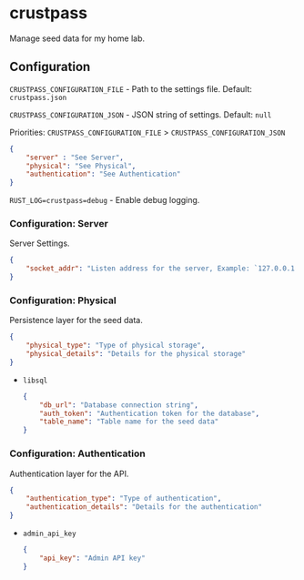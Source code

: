 # crustpass

Manage seed data for my home lab.

## Configuration

`CRUSTPASS_CONFIGURATION_FILE` - Path to the settings file. Default: `crustpass.json`

`CRUSTPASS_CONFIGURATION_JSON` - JSON string of settings. Default: `null`

Priorities: `CRUSTPASS_CONFIGURATION_FILE` > `CRUSTPASS_CONFIGURATION_JSON`

```json
{
    "server" : "See Server",
    "physical": "See Physical",
    "authentication": "See Authentication"
}
```

`RUST_LOG=crustpass=debug` - Enable debug logging.

### Configuration: Server

Server Settings.

```json
{
    "socket_addr": "Listen address for the server, Example: `127.0.0.1:8080`",
}
```

### Configuration: Physical

Persistence layer for the seed data.

```json
{
    "physical_type": "Type of physical storage",
    "physical_details": "Details for the physical storage"
}
```

- `libsql`

    ```json
    {
        "db_url": "Database connection string",
        "auth_token": "Authentication token for the database",
        "table_name": "Table name for the seed data"
    }
    ```

### Configuration: Authentication

Authentication layer for the API.

```json
{
    "authentication_type": "Type of authentication",
    "authentication_details": "Details for the authentication"
}
```

- `admin_api_key`

    ```json
    {
        "api_key": "Admin API key"
    }
    ```
